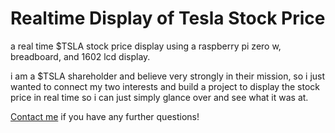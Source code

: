 # Realtime Display of Tesla Stock Price

a real time $TSLA stock price display using a raspberry pi zero w, breadboard, and 1602 lcd display. 

i am a $TSLA shareholder and believe very strongly in their mission, so i just wanted to connect my two interests and build a project to display the stock price in real time so i can just simply glance over and see what it was at. 

<a href="mailto:juliagersey@gmail.com">Contact me</a> if you have any further questions!
